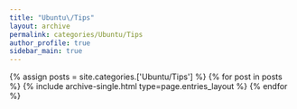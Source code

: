```yaml
---
title: "Ubuntu\/Tips"
layout: archive
permalink: categories/Ubuntu/Tips
author_profile: true
sidebar_main: true
---  
```



{% assign posts = site.categories.['Ubuntu/Tips'] %}
{% for post in posts %} {% include archive-single.html type=page.entries_layout %} {% endfor %}
